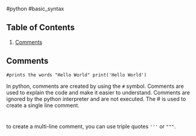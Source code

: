 #python #basic_syntax 

## Table of Contents
1. [Comments](#Comments)

## Comments
`#prints the words "Hello World"
print('Hello World')`

In python, comments are created by using the `#` symbol. Comments are used to explain the code and make it easier to understand. Comments are ignored by the python interpreter and are not executed. The # is used to create a single line comment.
#

 to create a multi-line comment, you can use triple quotes `'''` or `"""`. 

